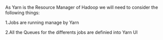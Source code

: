 
As Yarn is the Resource Manager of Hadoop we will need to consider the following things:
  
  1.Jobs are running manage by Yarn
  
  2.All the Queues for the differents jobs are definied into Yarn UI
